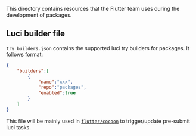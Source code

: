 This directory contains resources that the Flutter team uses during 
the development of packages.

## Luci builder file
`try_builders.json` contains the supported luci try builders 
for packages. It follows format:
```json
{
    "builders":[
        {
            "name":"xxx",
            "repo":"packages",
            "enabled":true
        }
    ]
}
```
This file will be mainly used in [`flutter/cocoon`](https://github.com/flutter/cocoon) 
to trigger/update pre-submit luci tasks.
